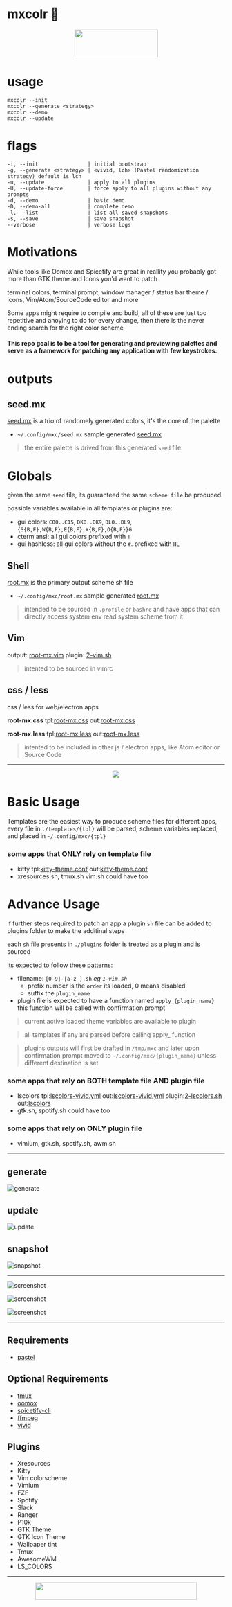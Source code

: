 # mxcolr :construction:

<p align="center">
  <img width="193" height="64" src="./assets/screenshots/seed_2021-05-14-123246_193x64_scrot.png">
</p>

usage
=====
    mxcolr --init
    mxcolr --generate <strategy>
    mxcolr --demo
    mxcolr --update

flags
=====
    -i, --init                | initial bootstrap
    -g, --generate <strategy> | <vivid, lch> (Pastel randomization strategy) default is lch
    -u, --update              | apply to all plugins
    -U, --update-force        | force apply to all plugins without any prompts
    -d, --demo                | basic demo
    -D, --demo-all            | complete demo
    -l, --list                | list all saved snapshots
    -s, --save                | save snapshot
    --verbose                 | verbose logs

Motivations
===========
While tools like Oomox and Spicetify are great in reallity you probably got more than GTK theme and Icons you'd want to patch

terminal colors, terminal prompt, window manager / status bar theme / icons, Vim/Atom/SourceCode editor and more 

Some apps might require to compile and build, all of these are just too repetitive and anoying to do for every change, then there is the never ending search for the right color scheme  

#### This repo goal is to be a tool for generating and previewing palettes and serve as a framework for patching any application with few keystrokes.

outputs
=======

seed.mx
------
[seed.mx](./assets/samples/seed.mx) is a trio of randomely generated colors, it's the core of the palette
- `~/.config/mxc/seed.mx` sample generated [seed.mx](./assets/samples/seed.mx)
> the entire palette is drived from this generated `seed` file 

Globals
=======
given the same `seed` file, its guaranteed the same `scheme file` be produced.

possible variables available in all templates or plugins are:
- gui colors: `C00..C15`, `DK0..DK9`, `DL0..DL9`, `{S{B,F},W{B,F},E{B,F},X{B,F},O{B,F}}G`
- cterm ansi: all gui colors prefixed with `T`
- gui hashless: all gui colors without the `#`. prefixed with `HL`

Shell
-----
 [root.mx](./assets/samples/root.mx) is the primary output scheme sh file
- `~/.config/mxc/root.mx` sample generated [root.mx](./assets/samples/root.mx)

> intended to be sourced in `.profile` or `bashrc` and have apps that can directly access system env read system scheme from it

Vim
---
 output: [root-mx.vim](./assets/samples/root-mx.vim)
plugin: [2-vim.sh](./plugins/2-vim.sh)

> intented to be sourced in vimrc

css / less
----------
css / less for web/electron apps

**root-mx.css** tpl:[root-mx.css](./templates/root-mx.css) out:[root-mx.css](./assets/samples/root-mx.css)

**root-mx.less** tpl:[root-mx.less](./templates/root-mx.less) out:[root-mx.less](./assets/samples/root-mx.less)

> intented to be included in other js / electron apps, like Atom editor or Source Code

***

<p align="center">
  <img src="./assets/screenshots/samples_2021-05-16-145353_361x247_scrot.png">
</p>

Basic Usage
===========
Templates are the easiest way to produce scheme files for different apps, 
every file in `./templates/{tpl}` will be parsed; scheme variables replaced; and placed in `~/.config/mxc/{tpl}`

### some apps that ONLY rely on template file
- kitty  tpl:[kitty-theme.conf](./templates/kitty-theme.conf) out:[kitty-theme.conf](./assets/samples/kitty-theme.conf)
- xresources.sh, tmux.sh vim.sh could have too

Advance Usage
=============
if further steps required to patch an app a plugin `sh` file can be added to plugins folder to make the additinal steps

each `sh` file presents in `./plugins` folder is treated as a plugin and is sourced

its expected to follow these patterns:
* filename: `[0-9]-[a-z_].sh` _eg `1-vim.sh`_
  * prefix number is the `order` its loaded, 0 means disabled
  * suffix the `plugin_name`
* plugin file is expected to have a function named `apply_{plugin_name}`
  this function will be called with confirmation prompt

> current active loaded theme variables are available to plugin

> all templates if any are parsed before calling apply_ function

> plugins outputs will first be drafted in `/tmp/mxc` and later upon confirmation prompt moved to `~/.config/mxc/{plugin_name}` 
unless different destination is set


### some apps that rely on BOTH template file AND plugin file
- lscolors tpl:[lscolors-vivid.yml](./templates/lscolors-vivid.yml) out:[lscolors-vivid.yml](./samples/lscolors-vivid.yml) plugin:[2-lscolors.sh](./plugins/2-lscolors.sh)  out:[lscolors](./samples/lscolors)
- gtk.sh, spotify.sh could have too

### some apps that rely on ONLY plugin file
- vimium, gtk.sh, spotify.sh, awm.sh

***

generate
--------
![generate](./assets/screenshots/generate_210523133127.gif)

update
------
![update](./assets/screenshots/update_210523132539.gif)

snapshot
--------
![snapshot](./assets/screenshots/snapshot_210523132148.gif)
  
***
  
![screenshot](./assets/screenshots/2021-05-10-021854_1920x1080_scrot.png)

![screenshot](./assets/screenshots/2021-05-13-155549_1920x1080_scrot.png)

![screenshot](./assets/screenshots/2021-05-13-172453_1920x1080_scrot.png)

***

Requirements
------------
- [pastel](https://github.com/sharkdp/pastel)

Optional Requirements
---------------------
- [tmux](https://github.com/tmux/tmux)
- [oomox](https://github.com/themix-project/oomox)
- [spicetify-cli](https://github.com/khanhas/spicetify-cli)
- [ffmpeg](https://github.com/FFmpeg/FFmpeg)
- [vivid](https://github.com/sharkdp/vivid)

Plugins
-------
- Xresources
- Kitty
- Vim colorscheme
- Vimium
- FZF
- Spotify
- Slack
- Ranger
- P10k
- GTK Theme
- GTK Icon Theme
- Wallpaper tint
- Tmux
- AwesomeWM
- LS_COLORS

***

<p align="center">
  <img width="374" height="40" src="./assets/screenshots/footer_2021-05-16-221932_374x40_scrot.png">
</p>


